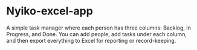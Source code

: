 # Nyiko-excel-app
A simple task manager where each person has three columns: Backlog, In Progress, and Done. You can add people, add tasks under each column, and then export everything to Excel for reporting or record-keeping.

